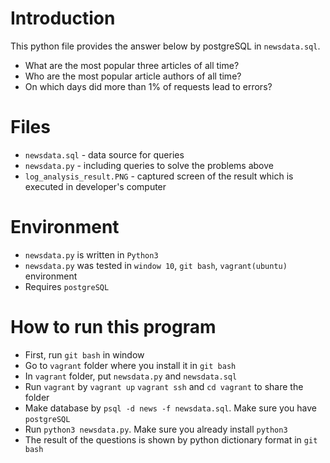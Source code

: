 # Introduction
This python file provides the answer below by postgreSQL in `newsdata.sql`.

* What are the most popular three articles of all time?
* Who are the most popular article authors of all time?
* On which days did more than 1% of requests lead to errors?

# Files

* `newsdata.sql` - data source for queries
* `newsdata.py` - including queries to solve the problems above
* `log_analysis_result.PNG` - captured screen of the result which is executed in developer's computer

# Environment

* `newsdata.py` is written in `Python3`
* `newsdata.py` was tested in `window 10`, `git bash`, `vagrant(ubuntu)` environment
* Requires `postgreSQL`

# How to run this program

* First, run `git bash` in window
* Go to `vagrant` folder where you install it in `git bash`
* In `vagrant` folder, put `newsdata.py` and `newsdata.sql`
* Run `vagrant` by `vagrant up` `vagrant ssh` and `cd vagrant` to share the folder
* Make database by `psql -d news -f newsdata.sql`. Make sure you have `postgreSQL`
* Run `python3 newsdata.py`. Make sure you already install `python3`
* The result of the questions is shown by python dictionary format in `git bash`

